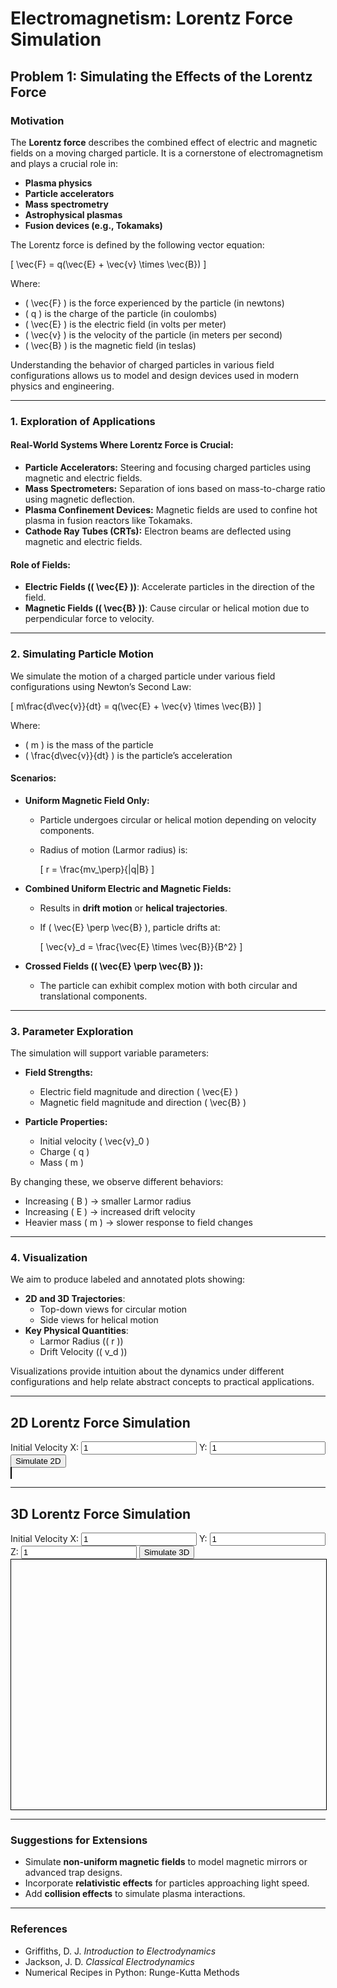 # Electromagnetism: Lorentz Force Simulation

## Problem 1: Simulating the Effects of the Lorentz Force

### Motivation

The **Lorentz force** describes the combined effect of electric and magnetic fields on a moving charged particle. It is a cornerstone of electromagnetism and plays a crucial role in:

- **Plasma physics**
- **Particle accelerators**
- **Mass spectrometry**
- **Astrophysical plasmas**
- **Fusion devices (e.g., Tokamaks)**

The Lorentz force is defined by the following vector equation:

\[
\vec{F} = q(\vec{E} + \vec{v} \times \vec{B})
\]

Where:
- \( \vec{F} \) is the force experienced by the particle (in newtons)
- \( q \) is the charge of the particle (in coulombs)
- \( \vec{E} \) is the electric field (in volts per meter)
- \( \vec{v} \) is the velocity of the particle (in meters per second)
- \( \vec{B} \) is the magnetic field (in teslas)

Understanding the behavior of charged particles in various field configurations allows us to model and design devices used in modern physics and engineering.

---

### 1. Exploration of Applications

#### Real-World Systems Where Lorentz Force is Crucial:

- **Particle Accelerators:** Steering and focusing charged particles using magnetic and electric fields.
- **Mass Spectrometers:** Separation of ions based on mass-to-charge ratio using magnetic deflection.
- **Plasma Confinement Devices:** Magnetic fields are used to confine hot plasma in fusion reactors like Tokamaks.
- **Cathode Ray Tubes (CRTs):** Electron beams are deflected using magnetic and electric fields.

#### Role of Fields:

- **Electric Fields (\( \vec{E} \))**: Accelerate particles in the direction of the field.
- **Magnetic Fields (\( \vec{B} \))**: Cause circular or helical motion due to perpendicular force to velocity.

---

### 2. Simulating Particle Motion

We simulate the motion of a charged particle under various field configurations using Newton’s Second Law:

\[
m\frac{d\vec{v}}{dt} = q(\vec{E} + \vec{v} \times \vec{B})
\]

Where:
- \( m \) is the mass of the particle
- \( \frac{d\vec{v}}{dt} \) is the particle’s acceleration

#### Scenarios:

- **Uniform Magnetic Field Only:**
  - Particle undergoes circular or helical motion depending on velocity components.
  - Radius of motion (Larmor radius) is:

    \[
    r = \frac{mv_\perp}{|q|B}
    \]

- **Combined Uniform Electric and Magnetic Fields:**
  - Results in **drift motion** or **helical trajectories**.
  - If \( \vec{E} \perp \vec{B} \), particle drifts at:

    \[
    \vec{v}_d = \frac{\vec{E} \times \vec{B}}{B^2}
    \]

- **Crossed Fields (\( \vec{E} \perp \vec{B} \)):**
  - The particle can exhibit complex motion with both circular and translational components.

---

### 3. Parameter Exploration

The simulation will support variable parameters:

- **Field Strengths:**
  - Electric field magnitude and direction \( \vec{E} \)
  - Magnetic field magnitude and direction \( \vec{B} \)

- **Particle Properties:**
  - Initial velocity \( \vec{v}_0 \)
  - Charge \( q \)
  - Mass \( m \)

By changing these, we observe different behaviors:

- Increasing \( B \) → smaller Larmor radius
- Increasing \( E \) → increased drift velocity
- Heavier mass \( m \) → slower response to field changes

---

### 4. Visualization

We aim to produce labeled and annotated plots showing:

- **2D and 3D Trajectories**:
  - Top-down views for circular motion
  - Side views for helical motion
- **Key Physical Quantities**:
  - Larmor Radius (\( r \))
  - Drift Velocity (\( v_d \))

Visualizations provide intuition about the dynamics under different configurations and help relate abstract concepts to practical applications.

---
<!-- ===================== 2D SIMULATION ===================== -->
<h2>2D Lorentz Force Simulation</h2>
<div>
  <label>Initial Velocity X: <input type="number" id="vx2d" value="1"></label>
  <label>Y: <input type="number" id="vy2d" value="1"></label>
  <button onclick="simulate2D()">Simulate 2D</button>
</div>
<canvas id="canvas2d" width="500" height="400" style="border:1px solid #000;"></canvas>

<script>
function simulate2D() {
  const canvas = document.getElementById("canvas2d");
  const ctx = canvas.getContext("2d");
  ctx.clearRect(0, 0, canvas.width, canvas.height);

  const q = 1, m = 1, Bz = 1;
  let vx = parseFloat(document.getElementById("vx2d").value);
  let vy = parseFloat(document.getElementById("vy2d").value);
  let x = canvas.width / 2;
  let y = canvas.height / 2;
  const dt = 0.1;

  ctx.beginPath();
  ctx.moveTo(x, y);

  for (let i = 0; i < 1000; i++) {
    const Fx = q * vy * Bz;
    const Fy = -q * vx * Bz;
    vx += (Fx / m) * dt;
    vy += (Fy / m) * dt;
    x += vx;
    y += vy;
    ctx.lineTo(x, y);
  }

  ctx.strokeStyle = "blue";
  ctx.stroke();
}
</script>

<hr>

<!-- ===================== 3D SIMULATION ===================== -->
<h2>3D Lorentz Force Simulation</h2>
<div>
  <label>Initial Velocity X: <input type="number" id="vx3d" value="1"></label>
  <label>Y: <input type="number" id="vy3d" value="1"></label>
  <label>Z: <input type="number" id="vz3d" value="1"></label>
  <button onclick="init3D()">Simulate 3D</button>
</div>
<div id="canvas3d" style="width: 100%; height: 400px; border: 1px solid #000;"></div>

<!-- Load Three.js and OrbitControls -->
<script src="https://unpkg.com/three@0.157.0/build/three.min.js"></script>
<script src="https://cdn.jsdelivr.net/npm/three@0.152.2/examples/js/controls/OrbitControls.js"></script>


<script>
<script type="importmap">
{
  "imports": {
    "three": "https://cdn.jsdelivr.net/npm/three@<version>/build/three.module.js",
    "three/addons/": "https://cdn.jsdelivr.net/npm/three@<version>/examples/jsm/"
  }
}
function init3D() {
  const container = document.getElementById("canvas3d");
  container.innerHTML = ""; // Clear previous render

  const scene = new THREE.Scene();
  const camera = new THREE.PerspectiveCamera(75, container.clientWidth / container.clientHeight, 0.1, 1000);
  const renderer = new THREE.WebGLRenderer();
  renderer.setSize(container.clientWidth, container.clientHeight);
  container.appendChild(renderer.domElement);

  const controls = new THREE.OrbitControls(camera, renderer.domElement);
  camera.position.set(10, 10, 10);
  controls.update();

  const q = 1, m = 1;
  const B = new THREE.Vector3(0, 0, 1);
  let v = new THREE.Vector3(
    parseFloat(document.getElementById("vx3d").value),
    parseFloat(document.getElementById("vy3d").value),
    parseFloat(document.getElementById("vz3d").value)
  );
  let pos = new THREE.Vector3(0, 0, 0);
  const dt = 0.05;

  const geometry = new THREE.BufferGeometry();
  const positions = [];

  for (let i = 0; i < 1000; i++) {
    const F = new THREE.Vector3().crossVectors(v, B).multiplyScalar(q / m);
    v.add(F.clone().multiplyScalar(dt));
    pos.add(v.clone().multiplyScalar(dt));
    positions.push(pos.x, pos.y, pos.z);
  }

  geometry.setAttribute('position', new THREE.Float32BufferAttribute(positions, 3));
  const material = new THREE.LineBasicMaterial({ color: 0xff0000 });
  const line = new THREE.Line(geometry, material);
  scene.add(line);

  scene.add(new THREE.AxesHelper(5));

  function animate() {
    requestAnimationFrame(animate);
    controls.update();
    renderer.render(scene, camera);
  }

  animate();
}
</script>




---

### Suggestions for Extensions

- Simulate **non-uniform magnetic fields** to model magnetic mirrors or advanced trap designs.
- Incorporate **relativistic effects** for particles approaching light speed.
- Add **collision effects** to simulate plasma interactions.

---

### References

- Griffiths, D. J. *Introduction to Electrodynamics*
- Jackson, J. D. *Classical Electrodynamics*
- Numerical Recipes in Python: Runge-Kutta Methods
